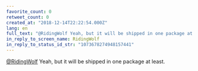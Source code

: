 ```yaml
---
favorite_count: 0
retweet_count: 0
created_at: "2018-12-14T22:22:54.000Z"
lang: en
full_text: "@RidingWolf Yeah, but it will be shipped in one package at least."
in_reply_to_screen_name: RidingWolf
in_reply_to_status_id_str: "1073678274948157441"
---
```


[@RidingWolf](https://twitter.com/RidingWolf) Yeah, but it will be shipped in
one package at least.

